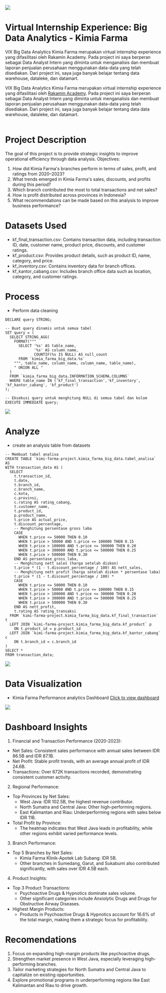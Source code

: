 ![](https://github.com/hasbimaulanaa/Portoflio/blob/main/farma.png)
# Virtual Internship Experience: Big Data Analytics - Kimia Farma
VIX Big Data Analytics Kimia Farma merupakan virtual internship experience yang difasilitasi oleh Rakamin Academy. Pada project ini saya berperan sebagai Data Analyst Intern yang diminta untuk menganalisis dan membuat laporan penjualan perusahaan menggunakan data-data yang telah disediakan. Dari project ini, saya juga banyak belajar tentang data warehouse, dataleke, dan datamart.

VIX Big Data Analytics Kimia Farma merupakan virtual internship experience yang difasilitasi oleh [Rakamin Academy](https://www.rakamin.com/virtual-internship-experience/kimiafarma-big-data-analytics-virtual-internship-program). Pada project ini saya berperan sebagai Data Analyst Intern yang diminta untuk menganalisis dan membuat laporan penjualan perusahaan menggunakan data-data yang telah disediakan. Dari project ini, saya juga banyak belajar tentang data data warehouse, dataleke, dan datamart. <br>
<br>
# Project Description
The goal of this project is to provide strategic insights to improve operational efficiency through data analysis.
Objectives:
1. How did Kimia Farma's branches perform in terms of sales, profit, and ratings from 2020–2023?
2. What trends emerged in Kimia Farma's sales, discounts, and profits during this period?
3. Which branch contributed the most to total transactions and net sales?
4. How is profit distributed across provinces in Indonesia?
5. What recommendations can be made based on this analysis to improve business performance?
# Datasets Used
- kf_final_transaction.csv: Contains transaction data, including transaction ID, date, customer name, product price, discounts, and customer ratings.
- kf_product.csv: Provides product details, such as product ID, name, category, and price.
- kf_inventory.csv: Contains inventory data for branch offices.
- kf_kantor_cabang.csv: Includes branch office data such as location, category, and customer ratings.
  
# Process
- Perform data cleaning
```{r}
DECLARE query STRING;

-- Buat query dinamis untuk semua tabel
SET query = (
  SELECT STRING_AGG(
    FORMAT("""
      SELECT '%s' AS table_name, 
             '%s' AS column_name, 
             COUNTIF(%s IS NULL) AS null_count
      FROM `kimia_farma_big_data.%s`
    """, table_name, column_name, column_name, table_name),
    " UNION ALL "
  )
  FROM `kimia_farma_big_data.INFORMATION_SCHEMA.COLUMNS`
  WHERE table_name IN ('kf_final_transaction','kf_inventory', 'kf_kantor_cabang', 'kf_product')
);

-- Eksekusi query untuk menghitung NULL di semua tabel dan kolom
EXECUTE IMMEDIATE query;
```
![](https://github.com/hasbimaulanaa/Portoflio/blob/main/null.png)

# Analyze
- create an analysis table from datasets
```{r}
-- Membuat tabel analisa
CREATE TABLE `kimi-farma-project.kimia_farma_big_data.tabel_analisa` AS
WITH transaction_data AS (
  SELECT 
    t.transaction_id,
    t.date,
    t.branch_id,
    c.branch_name,
    c.kota,
    c.provinsi,
    c.rating AS rating_cabang,
    t.customer_name,
    t.product_id,
    p.product_name,
    t.price AS actual_price,
    t.discount_percentage,
    -- Menghitung persentase gross laba
    CASE
      WHEN t.price <= 50000 THEN 0.10
      WHEN t.price > 50000 AND t.price <= 100000 THEN 0.15
      WHEN t.price > 100000 AND t.price <= 300000 THEN 0.20
      WHEN t.price > 300000 AND t.price <= 500000 THEN 0.25
      WHEN t.price > 500000 THEN 0.30
    END AS persentase_gross_laba,
    -- Menghitung nett sales (harga setelah diskon)
    t.price * (1 - t.discount_percentage / 100) AS nett_sales,
    -- Menghitung nett profit (harga setelah diskon * persentase laba)
    t.price * (1 - t.discount_percentage / 100) *
    CASE
      WHEN t.price <= 50000 THEN 0.10
      WHEN t.price > 50000 AND t.price <= 100000 THEN 0.15
      WHEN t.price > 100000 AND t.price <= 300000 THEN 0.20
      WHEN t.price > 300000 AND t.price <= 500000 THEN 0.25
      WHEN t.price > 500000 THEN 0.30
    END AS nett_profit,
    t.rating AS rating_transaksi
  FROM `kimi-farma-project.kimia_farma_big_data.kf_final_transaction` t
  LEFT JOIN `kimi-farma-project.kimia_farma_big_data.kf_product` p
    ON t.product_id = p.product_id
  LEFT JOIN `kimi-farma-project.kimia_farma_big_data.kf_kantor_cabang` c
    ON t.branch_id = c.branch_id
)
SELECT *
FROM transaction_data;

```
![](https://github.com/hasbimaulanaa/Portoflio/blob/main/hasil3.png)

# Data Visualization
- Kimia Farma Performance analytics Dashboard
  [Click to view dashboard](https://lookerstudio.google.com/reporting/0d4ff341-69ea-4b99-8c21-11518f9bd32d)
  
![](https://github.com/hasbimaulanaa/Portoflio/blob/main/hasil%204.png)

# Dashboard Insights
1. Financial and Transaction Performance (2020-2023):
- Net Sales: Consistent sales performance with annual sales between IDR 86.5B and IDR 87.1B.
- Net Profit: Stable profit trends, with an average annual profit of IDR 24.6B.
- Transactions: Over 672K transactions recorded, demonstrating consistent customer activity.
2. Regional Performance:
- Top Provinces by Net Sales:
  * West Java: IDR 102.5B, the highest revenue contributor.
  * North Sumatra and Central Java: Other high-performing regions.
  * East Kalimantan and Riau: Underperforming regions with sales below IDR 11B.
- Total Profit by Province:
  * The heatmap indicates that West Java leads in profitability, while other regions exhibit varied performance levels.
3. Branch Performance:
- Top 5 Branches by Net Sales:
  * Kimia Farma Klinik-Apotek Lab Subang: IDR 5B.
  * Other branches in Sumedang, Garut, and Sukabumi also contributed significantly, with sales over IDR 4.5B each.
4. Product Insights:
- Top 3 Product Transactions:
  * Psychoactive Drugs & Hypnotics dominate sales volume.
  * Other significant categories include Anxiolytic Drugs and Drugs for Obstructive Airway Diseases.
-  Highest Margin Products:
   * Products in Psychoactive Drugs & Hypnotics account for 16.6% of the total margin, making them a strategic focus for profitability.

# Recomendations
1. Focus on expanding high-margin products like psychoactive drugs.
2. Strengthen market presence in West Java, especially leveraging high-performing branches.
3. Tailor marketing strategies for North Sumatra and Central Java to capitalize on existing opportunities.
4. Explore promotional programs in underperforming regions like East Kalimantan and Riau to drive growth.
   
